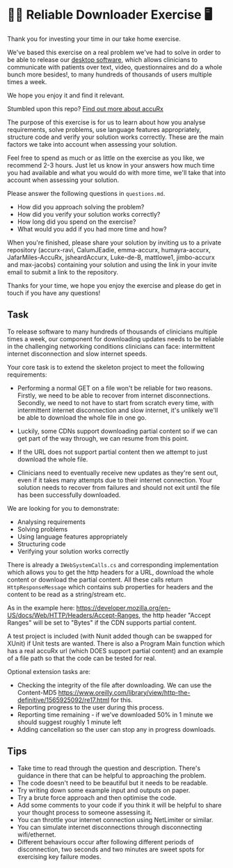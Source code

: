 # 👩‍⚕️ Reliable Downloader Exercise 🖥️

Thank you for investing your time in our take home exercise.

We've based this exercise on a real problem we've had to solve in order to be able to release our [desktop software](https://www.youtube.com/channel/UCrLJDyngP4p0G0JtgEoT66Q/videos), which allows clinicians to communicate with patients over text, video, questionnaires and do a whole bunch more besides!, to many hundreds of thousands of users multiple times a week.

We hope you enjoy it and find it relevant.

Stumbled upon this repo? [Find out more about accuRx](https://www.accurx.com/careers)

The purpose of this exercise is for us to learn about how you analyse requirements, solve problems, use language features appropriately, structure code and verify your solution works correctly. These are the main factors we take into account when assessing your solution.

Feel free to spend as much or as little on the exercise as you like, we recommend 2-3 hours. Just let us know in your answers how much time you had available and what you would do with more time, we'll take that into account when assessing your solution.

Please answer the following questions in `questions.md`.

- How did you approach solving the problem?
- How did you verify your solution works correctly?
- How long did you spend on the exercise?
- What would you add if you had more time and how?

When you're finished, please share your solution by inviting us to a private repository (accurx-ravi, CalumJEadie, emma-accurx, humayra-accurx, JafarMiles-AccuRx, jsheardAccurx, Luke-de-B, mattlowe1, jimbo-accurx and max-jacobs) containing your solution and using the link in your invite email to submit a link to the repository.

Thanks for your time, we hope you enjoy the exercise and please do get in touch if you have any questions!

## Task

To release software to many hundreds of thousands of clinicians multiple times a week, our component for downloading updates needs to be reliable in the challenging networking conditions clinicians can face: intermittent internet disconnection and slow internet speeds.

Your core task is to extend the skeleton project to meet the following requirements:

- Performing a normal GET on a file won't be reliable for two reasons. Firstly, we need to be able to recover from internet disconnections. Secondly, we need to not have to start from scratch every time, with intermittent internet disconnection and slow internet, it's unlikely we'll be able to download the whole file in one go.

- Luckily, some CDNs support downloading partial content so if we can get part of the way through, we can resume from this point.

- If the URL does not support partial content then we attempt to just download the whole file.

- Clinicians need to eventually receive new updates as they're sent out, even if it takes many attempts due to their internet connection. Your solution needs to recover from failures and should not exit until the file has been successfully downloaded.

We are looking for you to demonstrate:

- Analysing requirements
- Solving problems
- Using language features appropriately
- Structuring code
- Verifying your solution works correctly

There is already a ```IWebSystemCalls.cs``` and corresponding implementation which allows you to get the http headers for a URL, download the whole content or download the partial content. All these calls return ```HttpResponseMessage``` which contains sub properties for headers and the content to be read as a string/stream etc.

As in the example here: https://developer.mozilla.org/en-US/docs/Web/HTTP/Headers/Accept-Ranges, the http header "Accept Ranges" will be set to "Bytes" if the CDN supports partial content.

A test project is included (with Nunit added though can be swapped for XUnit) if Unit tests are wanted. There is also a Program Main function which has a real accuRx url (which DOES support partial content) and an example of a file path so that the code can be tested for real.

Optional extension tasks are:

- Checking the integrity of the file after downloading. We can use the Content-MD5 https://www.oreilly.com/library/view/http-the-definitive/1565925092/re17.html for this.
- Reporting progress to the user during this process.
- Reporting time remaining - if we've downloaded 50% in 1 minute we should suggest roughly 1 minute left
- Adding cancellation so the user can stop any in progress downloads.

## Tips

- Take time to read through the question and description. There's guidance in there that can be helpful to approaching the problem.
- The code doesn't need to be beautiful but it needs to be readable.
- Try writing down some example input and outputs on paper.
- Try a brute force approach and then optimise the code.
- Add some comments to your code if you think it will be helpful to share your thought process to someone assessing it.
- You can throttle your internet connection using NetLimiter or similar.
- You can simulate internet disconnections through disconnecting wifi/ethernet.
- Different behaviours occur after following different periods of disconnection, two seconds and two minutes are sweet spots for exercising key failure modes.
